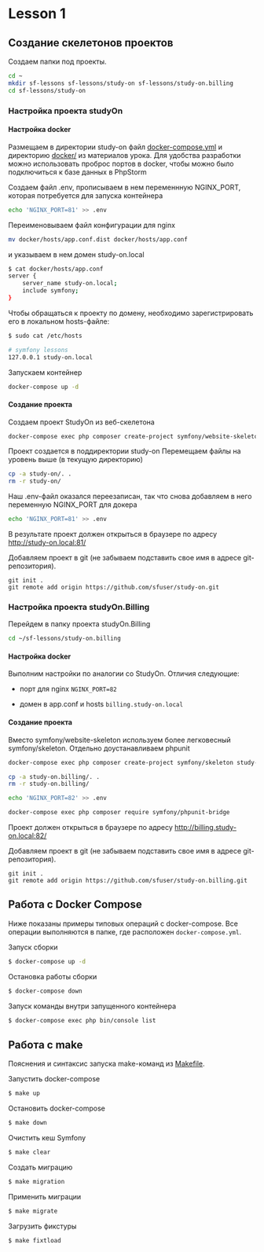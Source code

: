 # Lesson 1

## Создание скелетонов проектов

Создаем папки под проекты.
```bash
cd ~ 
mkdir sf-lessons sf-lessons/study-on sf-lessons/study-on.billing 
cd sf-lessons/study-on

```

### Настройка проекта studyOn

#### Настройка docker 

Размещаем в директории study-on файл [docker-compose.yml](docker-compose.yml) и директорию [docker/](docker) из материалов урока.
Для удобства разработки можно использовать проброс портов в docker, чтобы можно было подключиться к базе данных в PhpStorm


Cоздаем файл .env, прописываем в нем переменнную NGINX_PORT, которая потребуется для запуска контейнера
```bash
echo 'NGINX_PORT=81' >> .env
```

Переименовываем файл конфигурации для nginx  
```bash
mv docker/hosts/app.conf.dist docker/hosts/app.conf  
```
и указываем в нем домен study-on.local 

```bash
$ cat docker/hosts/app.conf 
server {
    server_name study-on.local;
    include symfony;
}
```

Чтобы обращаться к проекту по домену, необходимо зарегистрировать его в локальном hosts-файле:
```bash
$ sudo cat /etc/hosts

# symfony lessons
127.0.0.1 study-on.local
```


Запускаем контейнер
```bash
docker-compose up -d
```

#### Создание проекта

Создаем проект StudyOn из веб-скелетона
```bash
docker-compose exec php composer create-project symfony/website-skeleton study-on
```

Проект создается в поддиректории study-on
Перемещаем файлы на уровень выше (в текущую директорию)
```bash
cp -a study-on/. .
rm -r study-on/
```

Наш .env-файл оказался переезаписан, так что снова добавляем в него переменную NGINX_PORT для докера

```bash
echo 'NGINX_PORT=81' >> .env
```

В результате проект должен открыться в браузере по адресу http://study-on.local:81/


Добавляем проект в git (не забываем подставить свое имя в адресе git-репозитория).
```
git init .
git remote add origin https://github.com/sfuser/study-on.git
```

### Настройка проекта studyOn.Billing

Перейдем в папку проекта studyOn.Billing

```bash
cd ~/sf-lessons/study-on.billing
```

#### Настройка docker 
 
Выполним настройки по аналогии со StudyOn. Отличия следующие:

* порт для nginx  `NGINX_PORT=82`

* домен в app.conf и hosts `billing.study-on.local`


#### Создание проекта

Вместо symfony/website-skeleton используем более легковесный symfony/skeleton. Отдельно доустанавливаем phpunit

```bash
docker-compose exec php composer create-project symfony/skeleton study-on.billing

cp -a study-on.billing/. .
rm -r study-on.billing/

echo 'NGINX_PORT=82' >> .env

docker-compose exec php composer require symfony/phpunit-bridge

```

Проект должен открыться в браузере по адресу http://billing.study-on.local:82/

Добавляем проект в git (не забываем подставить свое имя в адресе git-репозитория).
```
git init .
git remote add origin https://github.com/sfuser/study-on.billing.git
```

## Работа с Docker Compose

Ниже показаны примеры типовых операций с docker-compose. Все операции выполняются в папке, где расположен `docker-compose.yml`.

Запуск сборки
```bash
$ docker-compose up -d
```

Остановка работы сборки
```bash
$ docker-compose down
```

Запуск команды внутри запущенного контейнера
```bash
$ docker-compose exec php bin/console list
```

## Работа с make

Пояснения и синтаксис запуска make-команд из [Makefile](Makefile).

Запустить docker-compose
```bash
$ make up
```

Остановить docker-compose
```bash
$ make down
```

Очистить кеш Symfony
```bash
$ make clear
```

Создать миграцию
```bash
$ make migration
```

Применить миграции
```bash
$ make migrate
```

Загрузить фикстуры
```bash
$ make fixtload
```
